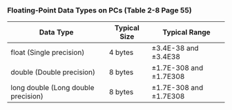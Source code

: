 ### Floating-Point Data Types on PCs (Table 2-8 Page 55)
Data Type | Typical Size | Typical Range
--- | --- | --- 
float (Single precision) | 4 bytes | ±3.4E-38 and ±3.4E38
double (Double precision) | 8 bytes | ±1.7E-308 and ±1.7E308
long double (Long double precision) | 8 bytes | ±1.7E-308 and ±1.7E308  
